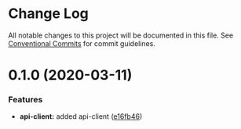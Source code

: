 # Change Log

All notable changes to this project will be documented in this file.
See [Conventional Commits](https://conventionalcommits.org) for commit guidelines.

# 0.1.0 (2020-03-11)


### Features

* **api-client:** added api-client ([e16fb46](https://github.com/abfluss/abfluss/commit/e16fb46be6e231da5f5300a2ee640e1189610335))
